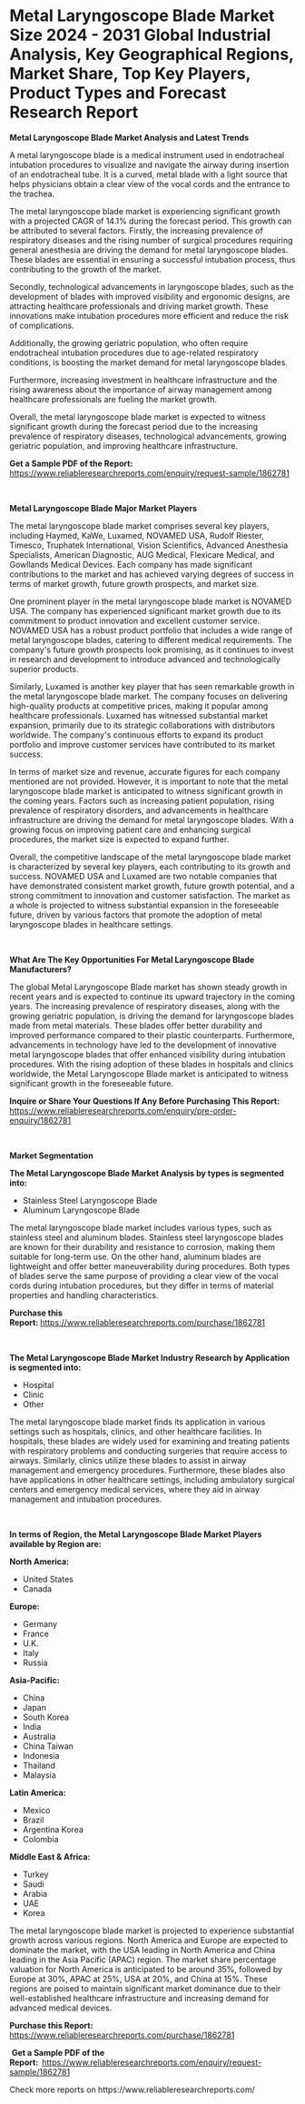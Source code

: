 <p><h1>Metal Laryngoscope Blade Market Size 2024 - 2031 Global Industrial Analysis, Key Geographical Regions, Market Share, Top Key Players, Product Types and Forecast Research Report</h1></p><p><strong>Metal Laryngoscope Blade Market Analysis and Latest Trends</strong></p>
<p><p>A metal laryngoscope blade is a medical instrument used in endotracheal intubation procedures to visualize and navigate the airway during insertion of an endotracheal tube. It is a curved, metal blade with a light source that helps physicians obtain a clear view of the vocal cords and the entrance to the trachea.</p><p>The metal laryngoscope blade market is experiencing significant growth with a projected CAGR of 14.1% during the forecast period. This growth can be attributed to several factors. Firstly, the increasing prevalence of respiratory diseases and the rising number of surgical procedures requiring general anesthesia are driving the demand for metal laryngoscope blades. These blades are essential in ensuring a successful intubation process, thus contributing to the growth of the market.</p><p>Secondly, technological advancements in laryngoscope blades, such as the development of blades with improved visibility and ergonomic designs, are attracting healthcare professionals and driving market growth. These innovations make intubation procedures more efficient and reduce the risk of complications.</p><p>Additionally, the growing geriatric population, who often require endotracheal intubation procedures due to age-related respiratory conditions, is boosting the market demand for metal laryngoscope blades.</p><p>Furthermore, increasing investment in healthcare infrastructure and the rising awareness about the importance of airway management among healthcare professionals are fueling the market growth.</p><p>Overall, the metal laryngoscope blade market is expected to witness significant growth during the forecast period due to the increasing prevalence of respiratory diseases, technological advancements, growing geriatric population, and improving healthcare infrastructure.</p></p>
<p><strong>Get a Sample PDF of the Report:&nbsp;</strong> <a href="https://www.reliableresearchreports.com/enquiry/request-sample/1862781">https://www.reliableresearchreports.com/enquiry/request-sample/1862781</a></p>
<p>&nbsp;</p>
<p><strong>Metal Laryngoscope Blade Major Market Players</strong></p>
<p><p>The metal laryngoscope blade market comprises several key players, including Haymed, KaWe, Luxamed, NOVAMED USA, Rudolf Riester, Timesco, Truphatek International, Vision Scientifics, Advanced Anesthesia Specialists, American Diagnostic, AUG Medical, Flexicare Medical, and Gowllands Medical Devices. Each company has made significant contributions to the market and has achieved varying degrees of success in terms of market growth, future growth prospects, and market size.</p><p>One prominent player in the metal laryngoscope blade market is NOVAMED USA. The company has experienced significant market growth due to its commitment to product innovation and excellent customer service. NOVAMED USA has a robust product portfolio that includes a wide range of metal laryngoscope blades, catering to different medical requirements. The company's future growth prospects look promising, as it continues to invest in research and development to introduce advanced and technologically superior products.</p><p>Similarly, Luxamed is another key player that has seen remarkable growth in the metal laryngoscope blade market. The company focuses on delivering high-quality products at competitive prices, making it popular among healthcare professionals. Luxamed has witnessed substantial market expansion, primarily due to its strategic collaborations with distributors worldwide. The company's continuous efforts to expand its product portfolio and improve customer services have contributed to its market success.</p><p>In terms of market size and revenue, accurate figures for each company mentioned are not provided. However, it is important to note that the metal laryngoscope blade market is anticipated to witness significant growth in the coming years. Factors such as increasing patient population, rising prevalence of respiratory disorders, and advancements in healthcare infrastructure are driving the demand for metal laryngoscope blades. With a growing focus on improving patient care and enhancing surgical procedures, the market size is expected to expand further.</p><p>Overall, the competitive landscape of the metal laryngoscope blade market is characterized by several key players, each contributing to its growth and success. NOVAMED USA and Luxamed are two notable companies that have demonstrated consistent market growth, future growth potential, and a strong commitment to innovation and customer satisfaction. The market as a whole is projected to witness substantial expansion in the foreseeable future, driven by various factors that promote the adoption of metal laryngoscope blades in healthcare settings.</p></p>
<p>&nbsp;</p>
<p><strong>What Are The Key Opportunities For Metal Laryngoscope Blade Manufacturers?</strong></p>
<p><p>The global Metal Laryngoscope Blade market has shown steady growth in recent years and is expected to continue its upward trajectory in the coming years. The increasing prevalence of respiratory diseases, along with the growing geriatric population, is driving the demand for laryngoscope blades made from metal materials. These blades offer better durability and improved performance compared to their plastic counterparts. Furthermore, advancements in technology have led to the development of innovative metal laryngoscope blades that offer enhanced visibility during intubation procedures. With the rising adoption of these blades in hospitals and clinics worldwide, the Metal Laryngoscope Blade market is anticipated to witness significant growth in the foreseeable future.</p></p>
<p><strong>Inquire or Share Your Questions If Any Before Purchasing This Report:</strong> <a href="https://www.reliableresearchreports.com/enquiry/pre-order-enquiry/1862781">https://www.reliableresearchreports.com/enquiry/pre-order-enquiry/1862781</a></p>
<p>&nbsp;</p>
<p><strong>Market Segmentation</strong></p>
<p><strong>The Metal Laryngoscope Blade Market Analysis by types is segmented into:</strong></p>
<p><ul><li>Stainless Steel Laryngoscope Blade</li><li>Aluminum Laryngoscope Blade</li></ul></p>
<p><p>The metal laryngoscope blade market includes various types, such as stainless steel and aluminum blades. Stainless steel laryngoscope blades are known for their durability and resistance to corrosion, making them suitable for long-term use. On the other hand, aluminum blades are lightweight and offer better maneuverability during procedures. Both types of blades serve the same purpose of providing a clear view of the vocal cords during intubation procedures, but they differ in terms of material properties and handling characteristics.</p></p>
<p><strong>Purchase this Report:&nbsp;</strong><a href="https://www.reliableresearchreports.com/purchase/1862781">https://www.reliableresearchreports.com/purchase/1862781</a></p>
<p>&nbsp;</p>
<p><strong>The Metal Laryngoscope Blade Market Industry Research by Application is segmented into:</strong></p>
<p><ul><li>Hospital</li><li>Clinic</li><li>Other</li></ul></p>
<p><p>The metal laryngoscope blade market finds its application in various settings such as hospitals, clinics, and other healthcare facilities. In hospitals, these blades are widely used for examining and treating patients with respiratory problems and conducting surgeries that require access to airways. Similarly, clinics utilize these blades to assist in airway management and emergency procedures. Furthermore, these blades also have applications in other healthcare settings, including ambulatory surgical centers and emergency medical services, where they aid in airway management and intubation procedures.</p></p>
<p>&nbsp;</p>
<p><strong>In terms of Region, the Metal Laryngoscope Blade Market Players available by Region are:</strong></p>
<p>
    <p> <strong> North America: </strong>
        <ul>
            <li>United States</li>
            <li>Canada</li>
        </ul>
        </p> 
    <p> <strong> Europe: </strong>
        <ul>
            <li>Germany</li>
            <li>France</li>
            <li>U.K.</li>
            <li>Italy</li>
            <li>Russia</li>
        </ul>
        </p> 
    <p> <strong> Asia-Pacific: </strong>
        <ul>
            <li>China</li>
            <li>Japan</li>
            <li>South Korea</li>
            <li>India</li>
            <li>Australia</li>
            <li>China Taiwan</li>
            <li>Indonesia</li>
            <li>Thailand</li>
            <li>Malaysia</li>
        </ul>
        </p> 
    <p> <strong> Latin America: </strong>
        <ul>
            <li>Mexico</li>
            <li>Brazil</li>
            <li>Argentina Korea</li>
            <li>Colombia</li>
        </ul>
        </p> 
    <p> <strong> Middle East & Africa: </strong>
        <ul>
            <li>Turkey</li>
            <li>Saudi</li>
            <li>Arabia</li>
            <li>UAE</li>
            <li>Korea</li>
        </ul>
    </p>
    </p>
<p><p>The metal laryngoscope blade market is projected to experience substantial growth across various regions. North America and Europe are expected to dominate the market, with the USA leading in North America and China leading in the Asia Pacific (APAC) region. The market share percentage valuation for North America is anticipated to be around 35%, followed by Europe at 30%, APAC at 25%, USA at 20%, and China at 15%. These regions are poised to maintain significant market dominance due to their well-established healthcare infrastructure and increasing demand for advanced medical devices.</p></p>
<p><strong>Purchase this Report: </strong><a href="https://www.reliableresearchreports.com/purchase/1862781">https://www.reliableresearchreports.com/purchase/1862781</a></p>
<p>&nbsp;<strong>Get a Sample PDF of the Report:&nbsp;&nbsp;</strong><a href="https://www.reliableresearchreports.com/enquiry/request-sample/1862781">https://www.reliableresearchreports.com/enquiry/request-sample/1862781</a></p>
<p><strong></strong></p>
<p>Check more reports on https://www.reliableresearchreports.com/</p>